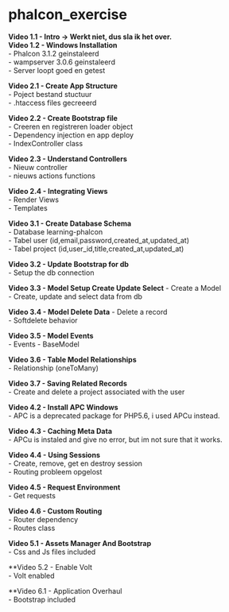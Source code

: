 # phalcon_exercise    

**Video 1.1 - Intro -> Werkt niet, dus sla ik het over.**          
**Video 1.2 - Windows Installation**    
	- Phalcon 3.1.2 geinstaleerd  
	- wampserver 3.0.6 geinstaleerd  
	- Server loopt goed en getest      

**Video 2.1 - Create App Structure**    
	- Poject bestand stuctuur  
	- .htaccess files gecreeerd      

**Video 2.2 - Create Bootstrap file**    
	- Creeren en registreren loader object  
	- Dependency injection en app deploy  
	- IndexController class    

**Video 2.3 - Understand Controllers**      
	- Nieuw controller  
	- nieuws actions functions    

**Video 2.4 - Integrating Views**        
	- Render Views    
	- Templates    

**Video 3.1 - Create Database Schema**        
	- Database learning-phalcon   
	- Tabel user (id,email,password,created_at,updated_at)  
	- Tabel project (id,user_id,title,created_at,updated_at)    
	
**Video 3.2 - Update Bootstrap for db**          
	- Setup the db connection    

**Video 3.3 - Model Setup Create Update Select**
	- Create a Model  
	- Create, update and select data from db           


**Video 3.4 - Model Delete Data**
	- Delete a record  
	- Softdelete behavior    

**Video 3.5 - Model Events**  
	- Events
	- BaseModel    

 **Video 3.6 - Table Model Relationships**  
 	- Relationship (oneToMany)    

**Video 3.7 - Saving Related Records**    
 	- Create and delete a project associated with the user  

**Video 4.2 - Install APC Windows**      
	- APC is a deprecated package for PHP5.6, i used APCu instead.      

**Video 4.3 - Caching Meta Data**        
	- APCu is instaled and give no error, but im not sure that it works.    

**Video 4.4 - Using Sessions**  
	- Create, remove, get en destroy session  
	- Routing probleem opgelost    

**Video 4.5 - Request Environment**    
	- Get requests    

**Video 4.6 - Custom Routing**  
	- Router dependency  
	- Routes class    

**Video 5.1 - Assets Manager And Bootstrap**  
	- Css and Js files included    


**Video 5.2 - Enable Volt  
	- Volt enabled    


**Video 6.1 - Application Overhaul    
	- Bootstrap included 


   	         




 	    

    




